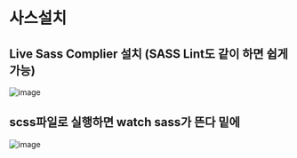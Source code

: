 # 사스설치 

## Live Sass Complier 설치 (SASS Lint도 같이 하면 쉽게 가능)
![image](https://user-images.githubusercontent.com/85022962/128795375-9175485c-c4db-4383-bf1b-2afcb2d90f73.png)

## scss파일로 실행하면 watch sass가 뜬다 밑에

![image](https://user-images.githubusercontent.com/85022962/128795478-db63e44f-c776-47c7-9e80-365e9cc1bf12.png)

